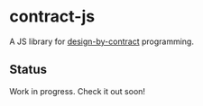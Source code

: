 # contract-js

A JS library for [design-by-contract](http://en.wikipedia.org/wiki/Design_by_contract) programming.

## Status

Work in progress.  Check it out soon!